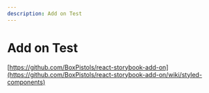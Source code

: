 ```yaml
---
description: Add on Test
---
```


# Add on Test

[https://github.com/BoxPistols/react-storybook-add-on](https://github.com/BoxPistols/react-storybook-add-on/wiki/styled-components)

